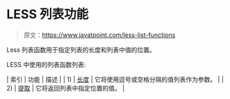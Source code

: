 # LESS 列表功能

> 原文：<https://www.javatpoint.com/less-list-functions>

Less 列表函数用于指定列表的长度和列表中值的位置。

LESS 中使用的列表函数列表:

| 索引 | 功能 | 描述 |
| 1) | [长度](less-list-length-function) | 它将使用逗号或空格分隔的值列表作为参数。 |
| 2) | [提取](less-list-extract-function) | 它将返回列表中指定位置的值。 |